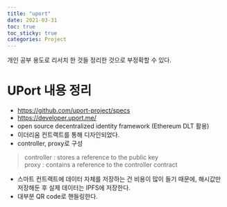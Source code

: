```yaml
---
title: "uport"
date: 2021-03-31
toc: true
toc_sticky: true
categories: Project
---
```


개인 공부 용도로 리서치 한 것들 정리한 것으로 부정확할 수 있다.


# UPort 내용 정리
- https://github.com/uport-project/specs
- https://developer.uport.me/
- open source decentralized identity framework (Ethereum DLT 활용)
- 이더리움 컨트랙트를 통해 디자인되었다. 
- controller, proxy로 구성

> controller : stores a reference to the public key   
> proxy : contains a reference to the controller contract

- 스마트 컨트랙트에 데이터 자체를 저장하는 건 비용이 많이 들기 때문에, 해시값만 저장해둔 후 실제 데이터는 IPFS에 저장한다.
- 대부분 QR code로 핸들링한다.
